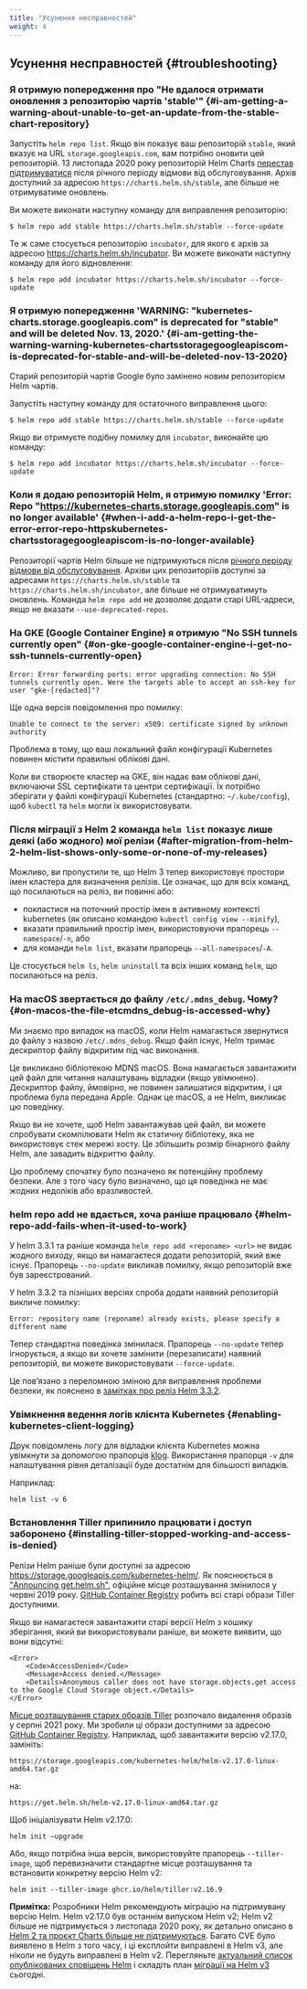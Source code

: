 ```yaml
---
title: "Усунення несправностей"
weight: 4
---
```


## Усунення несправностей {#troubleshooting}

### Я отримую попередження про "Не вдалося отримати оновлення з репозиторію чартів 'stable'" {#i-am-getting-a-warning-about-unable-to-get-an-update-from-the-stable-chart-repository}

Запустіть `helm repo list`. Якщо він показує ваш репозиторій `stable`, який вказує на URL `storage.googleapis.com`, вам потрібно оновити цей репозиторій. 13 листопада 2020 року репозиторій Helm Charts [перестав підтримуватися](https://github.com/helm/charts#deprecation-timeline) після річного періоду відмови від обслуговування. Архів доступний за адресою `https://charts.helm.sh/stable`, але більше не отримуватиме оновлень.

Ви можете виконати наступну команду для виправлення репозиторію:

```console
$ helm repo add stable https://charts.helm.sh/stable --force-update
```

Те ж саме стосується репозиторію `incubator`, для якого є архів за адресою https://charts.helm.sh/incubator. Ви можете виконати наступну команду для його відновлення:

```console
$ helm repo add incubator https://charts.helm.sh/incubator --force-update
```

### Я отримую попередження 'WARNING: "kubernetes-charts.storage.googleapis.com" is deprecated for "stable" and will be deleted Nov. 13, 2020.' {#i-am-getting-the-warning-warning-kubernetes-chartsstoragegoogleapiscom-is-deprecated-for-stable-and-will-be-deleted-nov-13-2020}

Старий репозиторій чартів Google було замінено новим репозиторієм Helm чартів.

Запустіть наступну команду для остаточного виправлення цього:

```console
$ helm repo add stable https://charts.helm.sh/stable --force-update
```

Якщо ви отримуєте подібну помилку для `incubator`, виконайте цю команду:

```console
$ helm repo add incubator https://charts.helm.sh/incubator --force-update
```

### Коли я додаю репозиторій Helm, я отримую помилку 'Error: Repo "https://kubernetes-charts.storage.googleapis.com" is no longer available' {#when-i-add-a-helm-repo-i-get-the-error-error-repo-httpskubernetes-chartsstoragegoogleapiscom-is-no-longer-available}

Репозиторії чартів Helm більше не підтримуються після [річного періоду відмови від обслуговування](https://github.com/helm/charts#deprecation-timeline). Архіви цих репозиторіїв доступні за адресами `https://charts.helm.sh/stable` та `https://charts.helm.sh/incubator`, але більше не отримуватимуть оновлень. Команда `helm repo add` не дозволяє додати старі URL-адреси, якщо не вказати `--use-deprecated-repos`.

### На GKE (Google Container Engine) я отримую "No SSH tunnels currently open" {#on-gke-google-container-engine-i-get-no-ssh-tunnels-currently-open}

```none
Error: Error forwarding ports: error upgrading connection: No SSH tunnels currently open. Were the targets able to accept an ssh-key for user "gke-[redacted]"?
```

Ще одна версія повідомлення про помилку:

```none
Unable to connect to the server: x509: certificate signed by unknown authority
```

Проблема в тому, що ваш локальний файл конфігурації Kubernetes повинен містити правильні облікові дані.

Коли ви створюєте кластер на GKE, він надає вам облікові дані, включаючи SSL сертифікати та центри сертифікації. Їх потрібно зберігати у файлі конфігурації Kubernetes (стандартно: `~/.kube/config`), щоб `kubectl` та `helm` могли їх використовувати.

### Після міграції з Helm 2 команда `helm list` показує лише деякі (або жодного) мої релізи {#after-migration-from-helm-2-helm-list-shows-only-some-or-none-of-my-releases}

Можливо, ви пропустили те, що Helm 3 тепер використовує простори імен кластера для визначення релізів. Це означає, що для всіх команд, що посилаються на реліз, ви повинні або:

* покластися на поточний простір імен в активному контексті kubernetes (як описано командою `kubectl config view --minify`),
* вказати правильний простір імен, використовуючи прапорець `--namespace`/`-n`, або
* для команди `helm list`, вказати прапорець `--all-namespaces`/`-A`.

Це стосується `helm ls`, `helm uninstall` та всіх інших команд `helm`, що посилаються на реліз.

### На macOS звертається до файлу `/etc/.mdns_debug`. Чому? {#on-macos-the-file-etcmdns_debug-is-accessed-why}

Ми знаємо про випадок на macOS, коли Helm намагається звернутися до файлу з назвою `/etc/.mdns_debug`. Якщо файл існує, Helm тримає дескриптор файлу відкритим під час виконання.

Це викликано бібліотекою MDNS macOS. Вона намагається завантажити цей файл для читання налаштувань відладки (якщо увімкнено). Дескриптор файлу, ймовірно, не повинен залишатися відкритим, і ця проблема була передана Apple. Однак це macOS, а не Helm, викликає цю поведінку.

Якщо ви не хочете, щоб Helm завантажував цей файл, ви можете спробувати скомпілювати Helm як статичну бібліотеку, яка не використовує стек мережі хосту. Це збільшить розмір бінарного файлу Helm, але завадить відкриттю файлу.

Цю проблему спочатку було позначено як потенційну проблему безпеки. Але з того часу було визначено, що ця поведінка не має жодних недоліків або вразливостей.

### helm repo add не вдається, хоча раніше працювало {#helm-repo-add-fails-when-it-used-to-work}

У helm 3.3.1 та раніше команда `helm repo add <reponame> <url>` не видає жодного виходу, якщо ви намагаєтеся додати репозиторій, який вже існує. Прапорець `--no-update` викликав помилку, якщо репозиторій вже був зареєстрований.

У helm 3.3.2 та пізніших версіях спроба додати наявний репозиторій викличе помилку:

`Error: repository name (reponame) already exists, please specify a different name`

Тепер стандартна поведінка змінилася. Прапорець `--no-update` тепер ігнорується, а якщо ви хочете замінити (перезаписати) наявний репозиторій, ви можете використовувати `--force-update`.

Це повʼязано з переломною зміною для виправлення проблеми безпеки, як пояснено в [замітках про реліз Helm 3.3.2](https://github.com/helm/helm/releases/tag/v3.3.2).

### Увімкнення ведення логів клієнта Kubernetes {#enabling-kubernetes-client-logging}

Друк повідомлень логу для відладки клієнта Kubernetes можна увімкнути за допомогою прапорців [klog](https://pkg.go.dev/k8s.io/klog). Використання прапорця `-v` для налаштування рівня деталізації буде достатнім для більшості випадків.

Наприклад:

```shell
helm list -v 6
```

### Встановлення Tiller припинило працювати і доступ заборонено {#installing-tiller-stopped-working-and-access-is-denied}

Релізи Helm раніше були доступні за адресою <https://storage.googleapis.com/kubernetes-helm/>. Як пояснюється в ["Announcing get.helm.sh"](/blog/get-helm-sh/), офіційне місце розташування змінилося у червні 2019 року. [GitHub Container Registry](https://github.com/orgs/helm/packages/container/package/tiller) робить всі старі образи Tiller доступними.

Якщо ви намагаєтеся завантажити старі версії Helm з кошику зберігання, який ви використовували раніше, ви можете виявити, що вони відсутні:

```none
<Error>
    <Code>AccessDenied</Code>
    <Message>Access denied.</Message>
    <Details>Anonymous caller does not have storage.objects.get access to the Google Cloud Storage object.</Details>
</Error>
```

[Місце розташування старих образів Tiller](https://gcr.io/kubernetes-helm/tiller) розпочало видалення образів у серпні 2021 року. Ми зробили ці образи доступними за адресою [GitHub Container Registry](https://github.com/orgs/helm/packages/container/package/tiller). Наприклад, щоб завантажити версію v2.17.0, замініть:

`https://storage.googleapis.com/kubernetes-helm/helm-v2.17.0-linux-amd64.tar.gz`

на:

`https://get.helm.sh/helm-v2.17.0-linux-amd64.tar.gz`

Щоб ініціалізувати Helm v2.17.0:

`helm init —upgrade`

Або, якщо потрібна інша версія, використовуйте прапорець `--tiller-image`, щоб перевизначити стандартне місце розташування та встановити конкретну версію Helm v2:

`helm init --tiller-image ghcr.io/helm/tiller:v2.16.9`

**Примітка:** Розробники Helm рекомендують міграцію на підтримувану версію Helm. Helm v2.17.0 був останнім випуском Helm v2; Helm v2 більше не підтримується з листопада 2020 року, як детально описано в [Helm 2 та проєкт Charts більше не підтримуються](/blog/helm-2-becomes-unsupported/). Багато CVE було виявлено в Helm з того часу, і ці експлойти виправлені в Helm v3, але ніколи не будуть виправлені в Helm v2. Перегляньте [актуальний список опублікованих сповіщень Helm](https://github.com/helm/helm/security/advisories?state=published) і складіть план [міграції на Helm v3](/docs/topics/v2_v3_migration/#helm) сьогодні.
